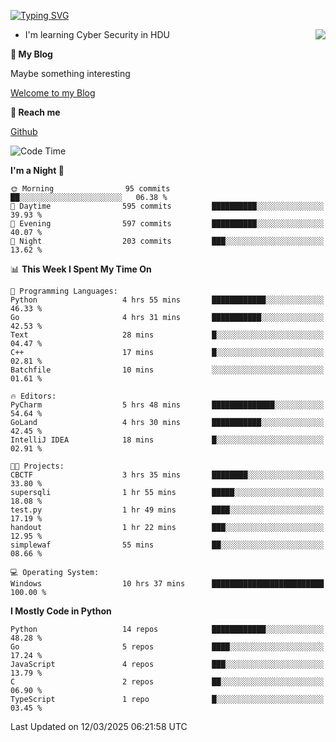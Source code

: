 [![Typing SVG](https://readme-typing-svg.herokuapp.com?font=Fira+Code&pause=1000&random=false&width=450&height=60&lines=Hello+%F0%9F%91%8B%F0%9F%8F%BB;I'm+JBNRZ)](https://git.io/typing-svg)

<a href="#">
  <img align="right" src="https://github-readme-stats.vercel.app/api?username=JBNRZ&show_icons=true&bg_color=15,f2f7fd,E0EAFC" />
</a>

- I'm learning Cyber Security in HDU

 **🌱 My Blog**

Maybe something interesting

[Welcome to my Blog](https://jbnrz.com.cn/)

 **💬 Reach me** 

[Github](https://github.com/JBNRZ)


<!--START_SECTION:waka-->
![Code Time](http://img.shields.io/badge/Code%20Time-1%2C018%20hrs%2052%20mins-blue)

**I'm a Night 🦉** 

```text
🌞 Morning                95 commits          ██░░░░░░░░░░░░░░░░░░░░░░░   06.38 % 
🌆 Daytime                595 commits         ██████████░░░░░░░░░░░░░░░   39.93 % 
🌃 Evening                597 commits         ██████████░░░░░░░░░░░░░░░   40.07 % 
🌙 Night                  203 commits         ███░░░░░░░░░░░░░░░░░░░░░░   13.62 % 
```


📊 **This Week I Spent My Time On** 

```text
💬 Programming Languages: 
Python                   4 hrs 55 mins       ████████████░░░░░░░░░░░░░   46.33 % 
Go                       4 hrs 31 mins       ███████████░░░░░░░░░░░░░░   42.53 % 
Text                     28 mins             █░░░░░░░░░░░░░░░░░░░░░░░░   04.47 % 
C++                      17 mins             █░░░░░░░░░░░░░░░░░░░░░░░░   02.81 % 
Batchfile                10 mins             ░░░░░░░░░░░░░░░░░░░░░░░░░   01.61 % 

🔥 Editors: 
PyCharm                  5 hrs 48 mins       ██████████████░░░░░░░░░░░   54.64 % 
GoLand                   4 hrs 30 mins       ███████████░░░░░░░░░░░░░░   42.45 % 
IntelliJ IDEA            18 mins             █░░░░░░░░░░░░░░░░░░░░░░░░   02.91 % 

🐱‍💻 Projects: 
CBCTF                    3 hrs 35 mins       ████████░░░░░░░░░░░░░░░░░   33.80 % 
supersqli                1 hr 55 mins        █████░░░░░░░░░░░░░░░░░░░░   18.08 % 
test.py                  1 hr 49 mins        ████░░░░░░░░░░░░░░░░░░░░░   17.19 % 
handout                  1 hr 22 mins        ███░░░░░░░░░░░░░░░░░░░░░░   12.95 % 
simplewaf                55 mins             ██░░░░░░░░░░░░░░░░░░░░░░░   08.66 % 

💻 Operating System: 
Windows                  10 hrs 37 mins      █████████████████████████   100.00 % 
```

**I Mostly Code in Python** 

```text
Python                   14 repos            ████████████░░░░░░░░░░░░░   48.28 % 
Go                       5 repos             ████░░░░░░░░░░░░░░░░░░░░░   17.24 % 
JavaScript               4 repos             ███░░░░░░░░░░░░░░░░░░░░░░   13.79 % 
C                        2 repos             ██░░░░░░░░░░░░░░░░░░░░░░░   06.90 % 
TypeScript               1 repo              █░░░░░░░░░░░░░░░░░░░░░░░░   03.45 % 
```




 Last Updated on 12/03/2025 06:21:58 UTC
<!--END_SECTION:waka-->
